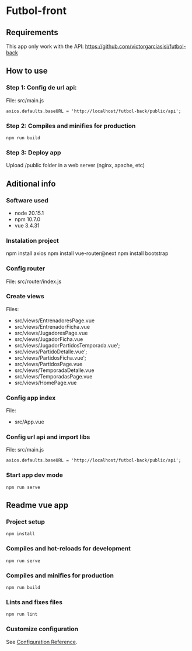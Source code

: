 # Futbol-front

## Requirements

This app only work with the API: https://github.com/victorgarciasisi/futbol-back

## How to use

### Step 1: Config de url api:

File: src/main.js
```
axios.defaults.baseURL = 'http://localhost/futbol-back/public/api';
```

### Step 2: Compiles and minifies for production
```
npm run build
```

### Step 3: Deploy app

Upload /public folder in a web server (nginx, apache, etc)


## Aditional info

### Software used

- node 20.15.1
- npm 10.7.0
- vue 3.4.31

### Instalation project

npm install axios
npm install vue-router@next
npm install bootstrap

### Config router

File: src/router/index.js

### Create views

Files:
 - src/views/EntrenadoresPage.vue
 - src/views/EntrenadorFicha.vue
 - src/views/JugadoresPage.vue
 - src/views/JugadorFicha.vue
 - src/views/JugadorPartidosTemporada.vue';
 - src/views/PartidoDetalle.vue'; 
 - src/views/PartidosFicha.vue'; 
 - src/views/PartidosPage.vue
 - src/views/TemporadaDetalle.vue
 - src/views/TemporadasPage.vue
 - src/views/HomePage.vue



### Config app index

File: 
 - src/App.vue
 
### Config url api and import libs

File: src/main.js
```
axios.defaults.baseURL = 'http://localhost/futbol-back/public/api';
```

### Start app dev mode
```
npm run serve
```


## Readme vue app

### Project setup
```
npm install
```

### Compiles and hot-reloads for development
```
npm run serve
```

### Compiles and minifies for production
```
npm run build
```

### Lints and fixes files
```
npm run lint
```

### Customize configuration
See [Configuration Reference](https://cli.vuejs.org/config/).
